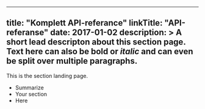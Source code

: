 
---
title: "Komplett API-referance"
linkTitle: "API-referanse"
date: 2017-01-02
description: >
  A short lead descripton about this section page. Text here can also be **bold** or _italic_ and can even be split over multiple paragraphs.
---

This is the section landing page.

* Summarize
* Your section
* Here

